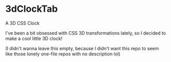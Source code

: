 # 3dClockTab
A 3D CSS Clock

I've been a bit obsessed with CSS 3D transformations lately, so I decided to make a cool little 3D clock!

(I didn't wanna leave this empty, because I didn't want this repo to seem like those lonely one-file repos with no description lol)
